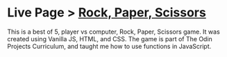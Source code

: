 # Live Page > [Rock, Paper, Scissors](https://charliebarger.github.io/rockpaperscissors/.)

This is a best of 5, player vs computer, Rock, Paper, Scissors game. It was created using Vanilla JS, HTML, and CSS.
The game is part of The Odin Projects Curriculum, and taught me how to use functions in JavaScript. 

